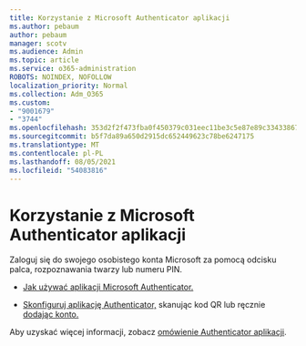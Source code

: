 ```yaml
---
title: Korzystanie z Microsoft Authenticator aplikacji
ms.author: pebaum
author: pebaum
manager: scotv
ms.audience: Admin
ms.topic: article
ms.service: o365-administration
ROBOTS: NOINDEX, NOFOLLOW
localization_priority: Normal
ms.collection: Adm_O365
ms.custom:
- "9001679"
- "3744"
ms.openlocfilehash: 353d2f2f473fba0f450379c031eec11be3c5e87e89c33433867818c22090be79
ms.sourcegitcommit: b5f7da89a650d2915dc652449623c78be6247175
ms.translationtype: MT
ms.contentlocale: pl-PL
ms.lasthandoff: 08/05/2021
ms.locfileid: "54083816"
---
```

# <a name="using-the-microsoft-authenticator-app"></a>Korzystanie z Microsoft Authenticator aplikacji

Zaloguj się do swojego osobistego konta Microsoft za pomocą odcisku palca, rozpoznawania twarzy lub numeru PIN.

- [Jak używać aplikacji Microsoft Authenticator.](https://support.microsoft.com/help/4026727/microsoft-account-how-to-use-the-microsoft-authenticator-app) 

- [Skonfiguruj aplikację Authenticator,](https://docs.microsoft.com/azure/active-directory/user-help/security-info-setup-auth-app) skanując kod QR lub ręcznie [dodając konto.](https://docs.microsoft.com/azure/active-directory/user-help/user-help-auth-app-add-account-manual)  

Aby uzyskać więcej informacji, zobacz [omówienie Authenticator aplikacji](https://docs.microsoft.com/azure/active-directory/user-help/user-help-auth-app-overview).
